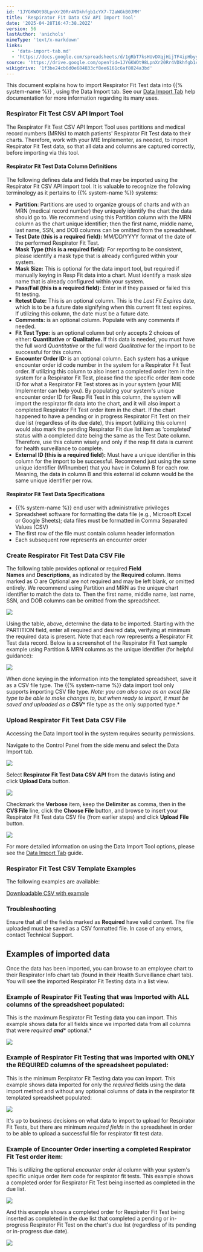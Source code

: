 ```yaml
---
id: '1JYGKWOt98LpnXr20Rr4VDkhfgb1cYX7-72aWGkB0JMM'
title: 'Respirator Fit Data CSV API Import Tool'
date: '2025-04-28T16:47:38.202Z'
version: 56
lastAuthor: 'anichols'
mimeType: 'text/x-markdown'
links:
  - 'data-import-tab.md'
  - 'https://docs.google.com/spreadsheets/d/1gRbT7ksHUvDXqjHijTF4ipHbyyRDruMgjjx8zbcHqWI/view?gid=0'
source: 'https://drive.google.com/open?id=1JYGKWOt98LpnXr20Rr4VDkhfgb1cYX7-72aWGkB0JMM'
wikigdrive: '1f3be24cb6d0e684833cf8ee6161c6af8024a3bd'
---
```

This document explains how to import Respirator Fit Test data into {{% system-name %}} , using the Data Import tab. See our [Data Import Tab](data-import-tab.md) help documentation for more information regarding its many uses.

### Respirator Fit Test CSV API Import Tool

The Respirator Fit Test CSV API Import Tool uses partitions and medical record numbers (MRNs) to match patients' Respirator Fit Test data to their charts. Therefore, work with your MIE Implementer, as needed, to import Respirator Fit Test data, so that all data and columns are captured correctly, before importing via this tool.

#### Respirator Fit Test Data Column Definitions

The following defines data and fields that may be imported using the Respirator Fit CSV API import tool. It is valuable to recognize the following terminology as it pertains to {{% system-name %}} systems:

* <strong>Partition</strong>: Partitions are used to organize groups of charts and with an MRN (medical record number) they uniquely identify the chart the data should go to.  We recommend using this Partition column with the MRN column as the chart unique identifier; then the first name, middle name, last name, SSN, and DOB columns can be omitted from the spreadsheet.
* <strong>Test Date (this is a required field):</strong> MM/DD/YYYY format of the date of the performed Respirator Fit Test.
* <strong>Mask Type (this is a required field)</strong>: For reporting to be consistent, please identify a mask type that is already configured within your system.
* <strong>Mask Size:</strong> This is optional for the data import tool, but required if manually keying in Resp Fit data into a chart.  Must identify a mask size name that is already configured within your system.
* <strong>Pass/Fail (this is a required field):</strong> Enter in if they passed or failed this fit testing.
* <strong>Retest Date:</strong> This is an optional column.  This is the <em>Last Fit Expires</em> date, which is to be a future date signifying when this current fit test expires. If utilizing this column, the date must be a future date.
* <strong>Comments:</strong> is an optional column.  Populate with any comments if needed.
* <strong>Fit Test Type:</strong>  is an optional column but only accepts 2 choices of either: <strong>Quantitative</strong> or <strong>Qualitative. </strong> If this data is needed, you must have the full word <em>Quantitative</em> or the full word <em>Qualitative</em> for the import to be successful for this column.
* <strong>Encounter Order ID:</strong> is an optional column. Each system has a unique encounter order id code number in the system for a Respirator Fit Test order.  If utilizing this column to also insert a completed order item in the system for a Respirator Fit Test, please find the specific order item code ID for what a Respirator Fit Test stores as in your system (your MIE Implementer can help you).  By populating your system's unique encounter order ID for Resp Fit Test in this column, the system will import the respirator fit data into the chart, and it will also import a completed Respirator Fit Test order item in the chart.  If the chart happened to have a pending or in progress Respirator Fit Test on their due list (regardless of its due date), this import (utilizing this column) would also mark the pending Respirator Fit due list item as ‘completed' status with a completed date being the same as the Test Date column. Therefore, use this column wisely and only if the resp fit data is current for health surveillance to complete.
* <strong>External ID (this is a required field):</strong>  Must have a unique identifier in this column for the import to be successful.  Recommend just using the same unique identifier (MRnumber) that you have in Column B for each row.  Meaning, the data in column B and this external id column would be the same unique identifier per row.

#### Respirator Fit Test Data Specifications

* {{% system-name %}} end user with administrative privileges
* Spreadsheet software for formatting the data file (e.g., Microsoft Excel or Google Sheets); data files must be formatted in Comma Separated Values (CSV)
* The first row of the file must contain column header information
* Each subsequent row represents an encounter order

### Create Respirator Fit Test Data CSV File

The following table provides optional or required **Field Names** and **Descriptions**, as indicated by the **Required** column. Items marked as O are Optional are not required and may be left blank, or omitted entirely. We recommend using Partition and MRN as the unique chart identifier to match the data to.  Then the first name, middle name, last name, SSN, and DOB columns can be omitted from the spreadsheet.

![](../respirator-fit-data-csv-api-import-tool.assets/3505621dc9fb11cbf7857cf36fa5b9c0.png)

Using the table, above, determine the data to be imported. Starting with the PARTITION field, enter all required and desired data, verifying at minimum the required data is present. Note that each row represents a Respirator Fit Test data record. Below is a screenshot of the Respirator Fit Text sample example using Partition & MRN columns as the unique identifier (for helpful guidance):

![](../respirator-fit-data-csv-api-import-tool.assets/2f7c2bfa39efe0a4ee5905548435088d.png)

When done keying in the information into the templated spreadsheet, save it as a CSV file type. The {{% system-name %}} data import tool only supports importing CSV file type.  *Note: you can also save as an excel file type to be able to make changes to, but when ready to import, it must be saved and uploaded as a* **_CSV_*** file type as the only supported type.*

### Upload Respirator Fit Test Data CSV File

Accessing the Data Import tool in the system requires security permissions.

Navigate to the Control Panel from the side menu and select the Data Import tab.

![](../respirator-fit-data-csv-api-import-tool.assets/fa5d875628c1142eff9bf1e72600a996.png)

Select **Respirator Fit Test Data CSV API** from the datavis listing and click **Upload Data** button.

![](../respirator-fit-data-csv-api-import-tool.assets/454ba8a34175fe33daeaa44173d18548.png)

Checkmark the **Verbose** item, keep the **Delimiter** as comma, then in the **CVS File** line, click the **Choose File** button, and browse to insert your Respirator Fit Test data CSV file (from earlier steps) and click **Upload File** button.

![](../respirator-fit-data-csv-api-import-tool.assets/fad9a83f0556ab7352f289e46da1b1cf.png)

For more detailed information on using the Data Import Tool options, please see the [Data Import Tab](data-import-tab.md) guide.

### Respirator Fit Test CSV Template Examples

The following examples are available:

[Downloadable CSV with example](https://docs.google.com/spreadsheets/d/1gRbT7ksHUvDXqjHijTF4ipHbyyRDruMgjjx8zbcHqWI/view?gid=0#gid=0)

### Troubleshooting

Ensure that all of the fields marked as **Required** have valid content. The file uploaded must be saved as a CSV formatted file. In case of any errors, contact Technical Support.

## Examples of imported data

Once the data has been imported, you can browse to an employee chart to their Respirator Info chart tab (found in their Health Surveillance chart tab).  You will see the imported Respirator Fit Testing data in a list view.

### Example of Respirator Fit Testing that was Imported with ALL columns of the spreadsheet populated:

This is the maximum Respirator Fit Testing data you can import.  This example shows data for all fields since we imported data from all columns that were *required* **_and_*** optional.*

![](../respirator-fit-data-csv-api-import-tool.assets/7821f57f88b3f581de65184ceb182296.png)

### Example of Respirator Fit Testing that was Imported with ONLY the REQUIRED columns of the spreadsheet populated:

This is the minimum Respirator Fit Testing data you can import.  This example shows data imported for only the *required* fields using the data import method and without any optional columns of data in the respirator fit templated spreadsheet populated:

![](../respirator-fit-data-csv-api-import-tool.assets/9480aba82d36ed2f8c6183b0f2e7790a.png)

It's up to business decisions on what data to import to upload for Respirator Fit Tests, but there are minimum *required fields* in the spreadsheet in order to be able to upload a successful file for respirator fit test data.

### Example of Encounter Order inserting a completed Respirator Fit Test order item:

This is utilizing the optional *encounter order id* column with your system's specific unique order item code for respirator fit tests.  This example shows a completed order for Respirator Fit Test being inserted as completed in the due list.

![](../respirator-fit-data-csv-api-import-tool.assets/c5325ae12827e6ec4a5f11503c48f0e1.png)

And this example shows a completed order for Respirator Fit Test being inserted as completed in the due list that completed a pending or in-progress Respirator Fit Test on the chart's due list (regardless of its pending or in-progress due date).

![](../respirator-fit-data-csv-api-import-tool.assets/0f0c975ed025d17b003ecd77e5df29c8.png)
